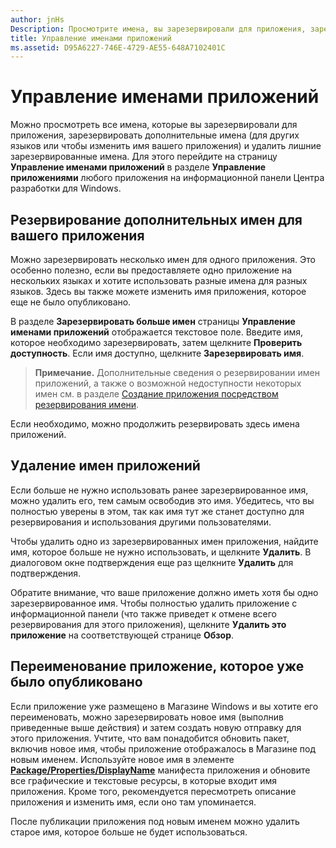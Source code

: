 ```yaml
---
author: jnHs
Description: Просмотрите имена, вы зарезервировали для приложения, зарезервируйте дополнительные имена (для других языков или чтобы изменить имя вашего приложения) и удалите лишние зарезервированные имена.
title: Управление именами приложений
ms.assetid: D95A6227-746E-4729-AE55-648A7102401C
---
```


# Управление именами приложений


Можно просмотреть все имена, которые вы зарезервировали для приложения, зарезервировать дополнительные имена (для других языков или чтобы изменить имя вашего приложения) и удалить лишние зарезервированные имена. Для этого перейдите на страницу **Управление именами приложений** в разделе **Управление приложениями** любого приложения на информационной панели Центра разработки для Windows.

## Резервирование дополнительных имен для вашего приложения

Можно зарезервировать несколько имен для одного приложения. Это особенно полезно, если вы предоставляете одно приложение на нескольких языках и хотите использовать разные имена для разных языков. Здесь вы также можете изменить имя приложения, которое еще не было опубликовано.

В разделе **Зарезервировать больше имен** страницы **Управление именами приложений** отображается текстовое поле. Введите имя, которое необходимо зарезервировать, затем щелкните **Проверить доступность**. Если имя доступно, щелкните **Зарезервировать имя**.

> **Примечание.** Дополнительные сведения о резервировании имен приложений, а также о возможной недоступности некоторых имен см. в разделе [Создание приложения посредством резервирования имени](create-your-app-by-reserving-a-name.md).

Если необходимо, можно продолжить резервировать здесь имена приложений.

## Удаление имен приложений

Если больше не нужно использовать ранее зарезервированное имя, можно удалить его, тем самым освободив это имя. Убедитесь, что вы полностью уверены в этом, так как имя тут же станет доступно для резервирования и использования другими пользователями.

Чтобы удалить одно из зарезервированных имен приложения, найдите имя, которое больше не нужно использовать, и щелкните **Удалить**. В диалоговом окне подтверждения еще раз щелкните **Удалить** для подтверждения.

Обратите внимание, что ваше приложение должно иметь хотя бы одно зарезервированное имя. Чтобы полностью удалить приложение с информационной панели (что также приведет к отмене всего резервирования для этого приложения), щелкните **Удалить это приложение** на соответствующей странице **Обзор**.

## Переименование приложение, которое уже было опубликовано

Если приложение уже размещено в Магазине Windows и вы хотите его переименовать, можно зарезервировать новое имя (выполнив приведенные выше действия) и затем создать новую отправку для этого приложения. Учтите, что вам понадобится обновить пакет, включив новое имя, чтобы приложение отображалось в Магазине под новым именем. Используйте новое имя в элементе [**Package/Properties/DisplayName**](https://msdn.microsoft.com/library/windows/apps/dn423240) манифеста приложения и обновите все графические и текстовые ресурсы, в которые входит имя приложения. Кроме того, рекомендуется пересмотреть описание приложения и изменить имя, если оно там упоминается.

После публикации приложения под новым именем можно удалить старое имя, которое больше не будет использоваться.

 

 






<!--HONumber=May16_HO2-->


